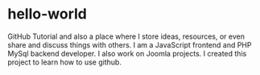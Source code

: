 # hello-world
GitHub Tutorial and also a place where I store ideas, resources, or even share and discuss things with others.
I am a JavaScript frontend and PHP MySql backend developer. I also work on Joomla projects.
I created this project to learn how to use github.
